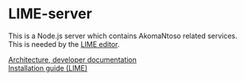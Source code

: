 
# LIME-server

This is a Node.js server which contains AkomaNtoso related services.  
This is needed by the [LIME editor](https://github.com/cirsfid-unibo/lime).

[Architecture, developer documentation](Architecture.md)  
[Installation guide (LIME)](Installation.md)
